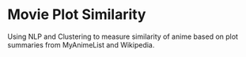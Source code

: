 # Movie Plot Similarity
Using NLP and Clustering to measure similarity of anime based on plot summaries from MyAnimeList and Wikipedia.

